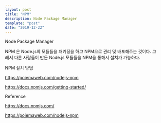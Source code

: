 ```yaml
---
layout: post
title: "NPM"
description: Node Package Manager
template: "post"
date: "2019-12-22"
---
```


Node Package Manager

NPM 은 Node.js의 모듈들을 패키징을 하고 NPM으로 관리 및 배포해주는 것이다. 그래서 다른 사람들이 만든 Node.js 모듈들을 NPM을 통해서 설치가 가능하다.

NPM 설치 방법

<https://poiemaweb.com/nodejs-npm>

<https://docs.npmjs.com/getting-started/>

Reference

<https://docs.npmjs.com/>

<https://poiemaweb.com/nodejs-npm>